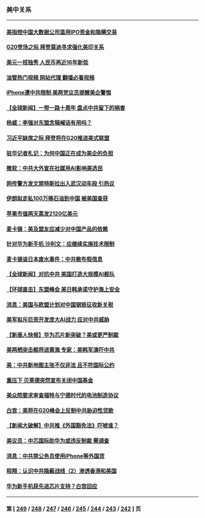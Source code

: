 ### 美中关系
---
#### [美指控中国大数据公司滥用IPO资金和隐瞒交易](../../pages/nf1412576/n14069277.md?09090045) 
#### [G20登场之际 拜登莫迪寻求强化美印关系](../../pages/nf1412576/n14069605.md?09090045) 
#### [美元一枝独秀 人民币再近16年新低](../../pages/nf1412576/n14069691.md?09090045) 
#### [油管热门视频 网站代理 翻墙必看视频](http://138.2.39.72:81/youtube.html?epic-marker?09090045)
#### [iPhone遭中共限制 美两党议员提醒美企警惕](../../pages/nf1412576/n14069525.md?09090045) 
#### [【全球新闻】一带一路十周年 盘点中共留下的祸害](../../pages/nf1412576/n14069491.md?09090045) 
#### [杨威：李强对东盟念稿喊话有用吗？](../../pages/nf1412576/n14069206.md?09090045) 
#### [习近平缺席之际 拜登将在G20推进美式联盟](../../pages/nf1412576/n14068952.md?09090045) 
#### [驻华记者札记：为何中国正在成为美企的负担](../../pages/nf1412576/n14069113.md?09090045) 
#### [微软：中共大外宣在社媒用AI影响美选民](../../pages/nf1412576/n14069074.md?09090045) 
#### [网传警方发文禁特斯拉出入武汉动车段 引热议](../../pages/nf1412576/n14068818.md?09090045) 
#### [伊朗拟走私100万桶石油到中国 被美国查获](../../pages/nf1412576/n14069092.md?09090045) 
#### [苹果市值两天蒸发2120亿美元](../../pages/nf1412576/n14069017.md?09090045) 
#### [麦卡锡：美及盟友应减少对中国产品的依赖](../../pages/nf1412576/n14068836.md?09090045) 
#### [针对华为新手机 沙利文：应继续实施技术限制](../../pages/nf1412576/n14068740.md?09090045) 
#### [麦卡锡谈日本废水事件：中共散布假信息](../../pages/nf1412576/n14068741.md?09090045) 
#### [【全球新闻】对抗中共 美国打造大规模AI舰队](../../pages/nf1412576/n14068722.md?09090045) 
#### [【环球直击】东盟峰会 美日韩承诺守护海上安全](../../pages/nf1412576/n14068033.md?09090045) 
#### [消息：美国与欧盟计划对中国钢铁征收新关税](../../pages/nf1412576/n14068720.md?09090045) 
#### [美军拟斥巨资开发庞大AI战力 应对中共威胁](../../pages/nf1412576/n14068507.md?09090045) 
#### [【新唐人快报】华为芯片新突破？美或更严制裁](../../pages/nf1412576/n14068306.md?09090045) 
#### [美两栖突击舰将进黄海 专家：美韩军演吓中共](../../pages/nf1412576/n14068055.md?09090045) 
#### [美：中共新地图主张不仅非法 且不符国际公约](../../pages/nf1412576/n14068291.md?09090045) 
#### [重压下 贝莱德突然宣布关闭中国基金](../../pages/nf1412576/n14068308.md?09090045) 
#### [美众院要求审查福特与宁德时代的电池制造协议](../../pages/nf1412576/n14068277.md?09090045) 
#### [白宫：美将在G20峰会上反制中共胁迫性贷款](../../pages/nf1412576/n14068264.md?09090045) 
#### [【新闻大破解】中共推《外国豁免法》吓唬谁？](../../pages/nf1412576/n14068257.md?09090045) 
#### [美议员：中芯国际助华为或违反制裁 需调查](../../pages/nf1412576/n14068241.md?09090045) 
#### [消息：中共禁公务员使用iPhone等外国货](../../pages/nf1412576/n14068221.md?09090045) 
#### [程翔：认识中共隐蔽战线（2）渗透香港和美国](../../pages/nf1412576/n14067921.md?09090045) 
#### [华为新手机获先进芯片支持？白宫回应](../../pages/nf1412576/n14067867.md?09090045) 

---
#### 第 [ [249](./249.md?09090045) / [248](./248.md?09090045) / [247](./247.md?09090045) / [246](./246.md?09090045) / [245](./245.md?09090045) / [244](./244.md?09090045) / [243](./243.md?09090045) / [242](./242.md?09090045) ] 页
